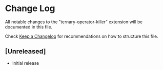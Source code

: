 # Change Log

All notable changes to the "ternary-operator-killer" extension will be documented in this file.

Check [Keep a Changelog](http://keepachangelog.com/) for recommendations on how to structure this file.

## [Unreleased]

- Initial release